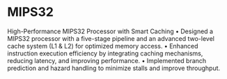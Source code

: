 # MIPS32
 High-Performance MIPS32 Processor with Smart Caching
 • Designed a MIPS32 processor with a five-stage pipeline and an advanced two-level cache system (L1 & L2) for
 optimized memory access.
 • Enhanced instruction execution efficiency by integrating caching mechanisms, reducing latency, and improving
 performance.
 • Implemented branch prediction and hazard handling to minimize stalls and improve throughput.
